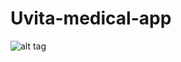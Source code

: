 # Uvita-medical-app

![alt tag](https://github.com/james-ciclitira/Uvita-medical-app/blob/master/flow.png?raw=true)
